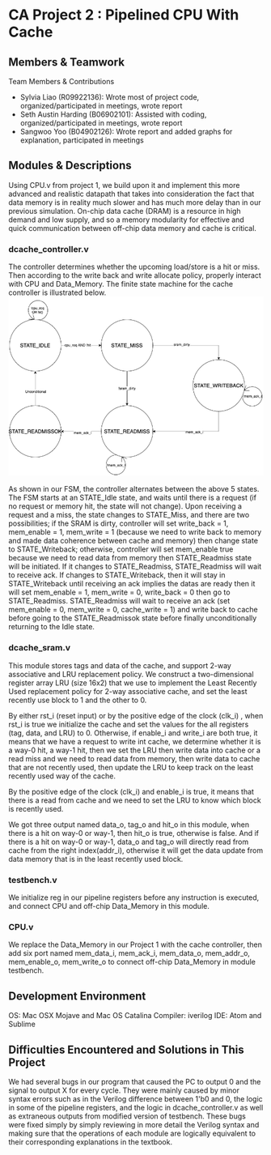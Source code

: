 # CA Project 2 : Pipelined CPU With Cache

## Members & Teamwork
Team Members & Contributions
* Sylvia Liao (R09922136): Wrote most of project code, organized/participated in meetings, wrote report  
* Seth Austin Harding (B06902101): Assisted with coding, organized/participated in meetings, wrote report  
* Sangwoo Yoo (B04902126): Wrote report and added graphs for explanation, participated in meetings  

## Modules & Descriptions

Using CPU.v from project 1, we build upon it and implement this more advanced and realistic datapath that takes into consideration the fact that data memory is in reality much slower and has much more delay than in our previous simulation. On-chip data cache (DRAM) is a resource in high demand and low supply, and so a memory modularity for effective and quick communication between off-chip data memory and cache is critical.

### dcache_controller.v
The controller determines whether the upcoming load/store is a hit or miss. Then according to the write back and write allocate policy, properly interact with CPU and Data_Memory. The finite state machine for the cache controller is illustrated below.
![FSM](README/FSM.png)

As shown in our FSM, the controller alternates between the above 5 states. The FSM starts at an STATE_Idle state, and waits until there is a request (if no request or memory hit, the state will not change). Upon receiving a request and a miss, the state changes to STATE_Miss, and there are two possibilities; if the SRAM is dirty, controller will set write_back = 1, mem_enable = 1, mem_write = 1 (because we need to write back to memory and made data coherence between cache and memory) then change state to STATE_Writeback; otherwise, controller will set mem_enable true because we need to read data from memory then STATE_Readmiss state will be initiated. If it changes to STATE_Readmiss, STATE_Readmiss will wait to receive ack. If changes to STATE_Writeback, then it will stay in STATE_Writeback until receiving an ack implies the datas are ready then it will set mem_enable = 1,  mem_write = 0, write_back = 0 then go to STATE_Readmiss. STATE_Readmiss will wait to receive an ack (set mem_enable = 0, mem_write = 0, cache_write = 1) and write back to cache before going to the STATE_Readmissok state before finally unconditionally returning to the Idle state.

### dcache_sram.v
This module stores tags and data of the cache, and support 2-way associative and LRU replacement policy.
We construct a two-dimensional register array LRU (size 16x2) that we use to implement the Least Recently Used replacement policy for 2-way associative cache, and set the least recently use block to 1 and the other to 0. 

By either rst_i (reset input) or by the positive edge of the clock (clk_i) , when rst_i is true we initialize the cache and set the values for the all registers (tag, data, and LRU) to 0. Otherwise, if enable_i and write_i are both true, it means that we have a request to write int cache, we determine whether it is a way-0 hit, a way-1 hit, then we set the LRU then write data into cache or a read miss and we need to read data from memory, then write data to cache that are not recently used, then update the LRU to keep track on the least recently used way of the cache.

By the positive edge of the clock (clk_i) and enable_i is true, it means that there is a read from cache and we need to set the LRU to know which block is recently used.

We got three output named data_o, tag_o and hit_o in this module, when there is a hit on way-0 or way-1, then hit_o is true, otherwise is false. And if there is a hit on way-0 or way-1, data_o and tag_o will directly read from cache from the right index(addr_i), otherwise it will get the data update from data memory that is in the least recently used block.

### testbench.v
We initialize reg in our pipeline registers before any instruction is executed, and connect CPU and off-chip Data_Memory in this module.

### CPU.v
We replace the Data_Memory in our Project 1 with the cache controller, then add six port named mem_data_i, mem_ack_i, mem_data_o, mem_addr_o, mem_enable_o, mem_write_o to connect off-chip Data_Memory in module testbench.

## Development Environment
OS: Mac OSX Mojave and Mac OS Catalina
Compiler: iverilog
IDE: Atom and Sublime

## Difficulties Encountered and Solutions in This Project
We had several bugs in our program that caused the PC to output 0 and the signal to output X for every cycle. They were mainly caused by minor syntax errors such as in the Verilog difference between 1'b0 and 0, the logic in some of the pipeline registers, and the logic in dcache_controller.v as well as extraneous outputs from modified version of testbench. These bugs were fixed simply by simply reviewing in more detail the Verilog syntax and making sure that the operations of each module are logically equivalent to their corresponding explanations in the textbook.

